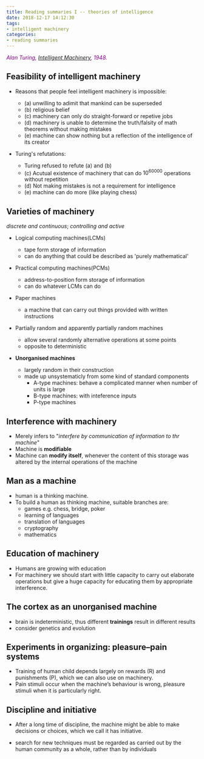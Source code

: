 ```yaml
---
title: Reading summaries I -- theories of intelligence
date: 2018-12-17 14:12:30
tags: 
- intelligent machinery
categories:
- reading summaries
---
```


<font color=purple>*Alan Turing, [Intelligent Machinery](https://github.com/hengjiwang/casual_readings/raw/master/Alan_Turing_Intelligent_Machinery_1948.pdf), 1948.*</font>

## Feasibility of intelligent machinery
- Reasons that people feel intelligent machinery is impossible:
  - (a) unwilling to adimit that mankind can be superseded
  - (b) religious belief
  - (c) machinery can only do straight-forward or repetive jobs
  - (d) machinery is unable to determine the truth/falsity of math theorems without making mistakes
  - (e) machine can show nothing but a reflection of the intelligence of its creator

- Turing's refutations:
  - Turing refused to refute (a) and (b)
  - (c) Acutual existence of machinery that can do $10^{60000}$ operations without repetition
  - (d) Not making mistakes is not a requirement for intelligence
  - (e) machine can do more (like playing chess)

## Varieties of machinery

_discrete and continuous_; _controlling and active_

- Logical computing machines(LCMs)
  - tape form storage of information
  - can do anything that could be described as 'purely mathematical'
- Practical computing machines(PCMs)
  - address-to-position form storage of information
  - can do whatever LCMs can do
- Paper machines
  - a machine that can carry out things provided with written instructions
- Partially random and apparently partially random machines
  - allow several randomly alternative operations at some points
  - opposite to deterministic

- **Unorganised machines**

  - largely random in their construction
  - made up unsystematicly from some kind of standard components
    - A-type machines: behave a complicated manner when number of units is large
    - B-type machines: with inteference inputs
    - P-type machines

## Interference with machinery

- Merely infers to "_interfere by communication of information to thr machine_"
- Machine is **modifiable**
- Machine can **modify itself**, whenever the content of this storage was altered by the
internal operations of the machine

## Man as a machine

- human is a thinking machine.
- To build a human as thinking machine, suitable branches are:
  - games e.g. chess, bridge, poker
  - learning of languages
  - translation of languages
  - cryptography
  - mathematics

## Education of machinery

- Humans are growing with education
- For machinery we should start with little capacity to carry out elaborate operations but give a huge capacity for educating them by appropriate interference. 

## The cortex as an unorganised machine
- brain is indeterministic, thus different **trainings** result in different results
- consider genetics and evolution 

## Experiments in organizing: pleasure–pain systems

- Training of human child depends largely on rewards (R) and punishments (P), which we can also use on machinery. 
- Pain stimuli occur when the machine’s behaviour is wrong, pleasure stimuli when it is particularly right.

## Discipline and initiative

- After a long time of discipline, the machine might be able to make decisions or choices, which we call it has initiative.

- search for new techniques must be regarded as carried out by the human community as a whole, rather than by individuals







